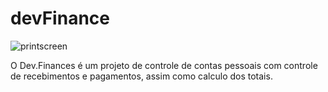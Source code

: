 # devFinance
![printscreen](https://user-images.githubusercontent.com/53675070/118326187-03d41400-b4db-11eb-9aff-395e02523c69.png)


O Dev.Finances é um projeto de controle de contas pessoais com controle de recebimentos e pagamentos, assim como calculo dos totais.
